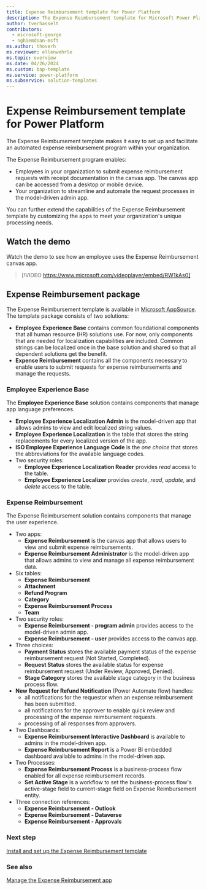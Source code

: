 ```yaml
---
title: Expense Reimbursement template for Power Platform
description: The Expense Reimbursement template for Microsoft Power Platform enables employees to submit expenses for reimbursement.
author: tverhasselt
contributors:
  - microsoft-george
  - nghiemdoan-msft
ms.author: thoverh
ms.reviewer: ellenwehrle
ms.topic: overview
ms.date: 04/26/2024
ms.custom: bap-template
ms.service: power-platform
ms.subservice: solution-templates
---
```


# Expense Reimbursement template for Power Platform

The Expense Reimbursement template makes it easy to set up and facilitate an automated expense reimbursement program within your organization.

The Expense Reimbursement program enables:

- Employees in your organization to submit expense reimbursement requests with receipt documentation in the canvas app. The canvas app can be accessed from a desktop or mobile device.
- Your organization to streamline and automate the request processes in the model-driven admin app.

You can further extend the capabilities of the Expense Reimbursement template by customizing the apps to meet your organization's unique processing needs.

## Watch the demo

Watch the demo to see how an employee uses the Expense Reimbursement canvas app.

> [!VIDEO https://www.microsoft.com/videoplayer/embed/RW1kAs0]

## Expense Reimbursement package

The Expense Reimbursement template is available in [Microsoft AppSource](<https://aka.ms/AccessRefundRequestTemplate>). The template package consists of two solutions:

- **Employee Experience Base** contains common foundational components that all human resource (HR) solutions use. For now, only components that are needed for localization capabilities are included. Common strings can be localized once in the base solution and shared so that all dependent solutions get the benefit.
- **Expense Reimbursement** contains all the components necessary to enable users to submit requests for expense reimbursements and manage the requests.

### Employee Experience Base

The **Employee Experience Base** solution contains components that manage app language preferences.

- **Employee Experience Localization Admin** is the model-driven app that allows admins to view and edit localized string values.
- **Employee Experience Localization** is the table that stores the string replacements for every localized version of the app.
- **ISO Employee Experience Language Code** is the *one choice* that stores the abbreviations for the available language codes.
- Two security roles:
  - **Employee Experience Localization Reader** provides *read* access to the table.
  - **Employee Experience Localizer** provides *create*, *read*, *update*, and *delete* access to the table.

### Expense Reimbursement

The Expense Reimbursement solution contains components that manage the user experience.

- Two apps:
  - **Expense Reimbursement** is the canvas app that allows users to view and submit expense reimbursements.
  - **Expense Reimbursement Administrator** is the model-driven app that allows admins to view and manage all expense reimbursement data.
- Six tables:
  - **Expense Reimbursement**
  - **Attachment**
  - **Refund Program**
  - **Category**
  - **Expense Reimbursement Process**
  - **Team**
- Two security roles:
  - **Expense Reimbursement - program admin** provides access to the model-driven admin app.
  - **Expense Reimbursement - user** provides access to the canvas app.
- Three choices:
  - **Payment Status** stores the available payment status of the expense reimbursement request (Not Started, Completed).
  - **Request Status** stores the available status for expense reimbursement request (Under Review, Approved, Denied).
  - **Stage Category** stores the available stage category in the business process flow.
- **New Request for Refund Notification** (Power Automate flow) handles:
  - all notifications for the requestor when an expense reimbursement has been submitted.
  - all notifications for the approver to enable quick review and processing of the expense reimbursement requests.
  - processing of all responses from approvers.
- Two Dashboards:
  - **Expense Reimbursement Interactive Dashboard** is available to admins in the model-driven app.
  - **Expense Reimbursement Report** is a Power BI embedded dashboard available to admins in the model-driven app.
- Two Processes:
  - **Expense Reimbursement Process** is a business-process flow enabled for all expense reimbursement records.
  - **Set Active Stage** is a workflow to set the business-process flow's active-stage field to current-stage field on Expense Reimbursement entity.
- Three connection references:
  - **Expense Reimbursement - Outlook**
  - **Expense Reimbursement - Dataverse**
  - **Expense Reimbursement - Approvals**
  
### Next step

[Install and set up the Expense Reimbursement template](install-and-set-up.md)

### See also

[Manage the Expense Reimbursement app](manage.md)
